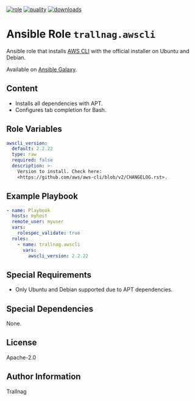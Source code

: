 [![role](https://img.shields.io/ansible/role/55771)](https://galaxy.ansible.com/trallnag/awscli)
[![quality](https://img.shields.io/ansible/quality/55771)](https://galaxy.ansible.com/trallnag/awscli)
[![downloads](https://img.shields.io/ansible/role/d/55771?label=downloads)](https://galaxy.ansible.com/trallnag/awscli)

# Ansible Role `trallnag.awscli`

Ansible role that installs [AWS CLI][awscli] with the official installer on Ubuntu and Debian.

[awscli]: https://docs.aws.amazon.com/cli/latest/userguide/install-cliv2-linux.html

Available on [Ansible Galaxy](https://galaxy.ansible.com/trallnag/awscli).

## Content

* Installs all dependencies with APT.
* Configures tab completion for Bash.

## Role Variables

```yaml
awscli_version:
  default: 2.2.22
  type: raw
  required: false
  description: >-
    Version to install. Check here:
    <https://github.com/aws/aws-cli/blob/v2/CHANGELOG.rst>.
```

## Example Playbook

```yaml
- name: Playbook
  hosts: myhost
  remote_user: myuser
  vars:
    rolespec_validate: true
  roles:
    - name: trallnag.awscli
      vars:
        awscli_version: 2.2.22
```

## Special Requirements

* Only Ubuntu and Debian supported due to APT dependencies.

## Special Dependencies

None.

## License

Apache-2.0

## Author Information

Trallnag
